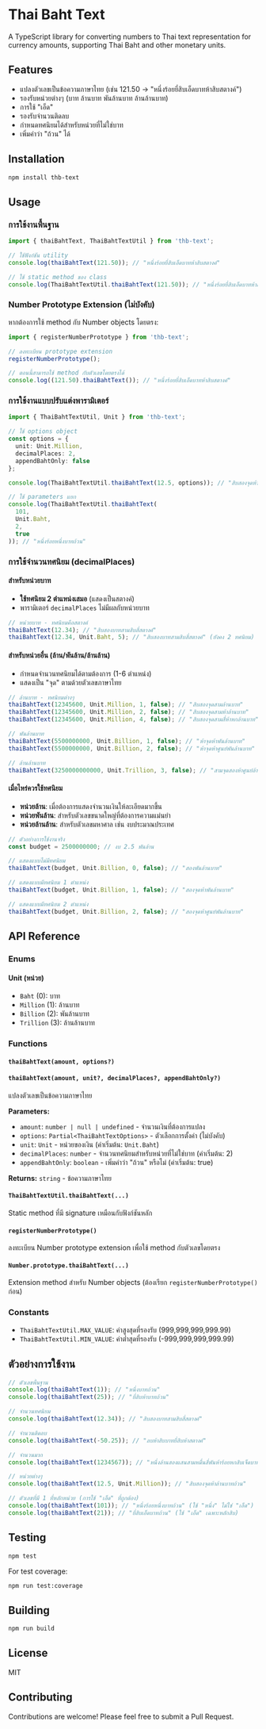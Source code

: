 # Thai Baht Text

A TypeScript library for converting numbers to Thai text representation for currency amounts, supporting Thai Baht and other monetary units.

## Features

- แปลงตัวเลขเป็นข้อความภาษาไทย (เช่น 121.50 → "หนึ่งร้อยยี่สิบเอ็ดบาทห้าสิบสตางค์")
- รองรับหน่วยต่างๆ (บาท ล้านบาท พันล้านบาท ล้านล้านบาท)
- การใช้ "เอ็ด"
- รองรับจำนวนติดลบ
- กำหนดทศนิยมได้สำหรับหน่วยที่ไม่ใช่บาท
- เพิ่มคำว่า "ถ้วน" ได้

## Installation

```bash
npm install thb-text
```

## Usage

### การใช้งานพื้นฐาน

```typescript
import { thaiBahtText, ThaiBahtTextUtil } from 'thb-text';

// ใช้ฟังก์ชัน utility
console.log(thaiBahtText(121.50)); // "หนึ่งร้อยยี่สิบเอ็ดบาทห้าสิบสตางค์"

// ใช้ static method ของ class
console.log(ThaiBahtTextUtil.thaiBahtText(121.50)); // "หนึ่งร้อยยี่สิบเอ็ดบาทห้าสิบสตางค์"
```

### Number Prototype Extension (ไม่บังคับ)

หากต้องการใช้ method กับ Number objects โดยตรง:

```typescript
import { registerNumberPrototype } from 'thb-text';

// ลงทะเบียน prototype extension
registerNumberPrototype();

// ตอนนี้สามารถใช้ method กับตัวเลขโดยตรงได้
console.log((121.50).thaiBahtText()); // "หนึ่งร้อยยี่สิบเอ็ดบาทห้าสิบสตางค์"
```

### การใช้งานแบบปรับแต่งพารามิเตอร์

```typescript
import { ThaiBahtTextUtil, Unit } from 'thb-text';

// ใช้ options object
const options = {
  unit: Unit.Million,
  decimalPlaces: 2,
  appendBahtOnly: false
};

console.log(ThaiBahtTextUtil.thaiBahtText(12.5, options)); // "สิบสองจุดห้าล้านบาท"

// ใช้ parameters แยก
console.log(ThaiBahtTextUtil.thaiBahtText(
  101, 
  Unit.Baht, 
  2, 
  true
)); // "หนึ่งร้อยหนึ่งบาทถ้วน"
```

### การใช้จำนวนทศนิยม (decimalPlaces)

#### สำหรับหน่วยบาท
- **ใช้ทศนิยม 2 ตำแหน่งเสมอ** (แสดงเป็นสตางค์)
- พารามิเตอร์ `decimalPlaces` ไม่มีผลกับหน่วยบาท

```typescript
// หน่วยบาท - ทศนิยมคือสตางค์
thaiBahtText(12.34); // "สิบสองบาทสามสิบสี่สตางค์"
thaiBahtText(12.34, Unit.Baht, 5); // "สิบสองบาทสามสิบสี่สตางค์" (ยังคง 2 ทศนิยม)
```

#### สำหรับหน่วยอื่น (ล้าน/พันล้าน/ล้านล้าน)
- กำหนดจำนวนทศนิยมได้ตามต้องการ (1-6 ตำแหน่ง)
- แสดงเป็น "จุด" ตามด้วยตัวเลขภาษาไทย

```typescript
// ล้านบาท - ทศนิยมต่างๆ
thaiBahtText(12345600, Unit.Million, 1, false); // "สิบสองจุดสามล้านบาท"
thaiBahtText(12345600, Unit.Million, 2, false); // "สิบสองจุดสามห้าล้านบาท" 
thaiBahtText(12345600, Unit.Million, 4, false); // "สิบสองจุดสามสี่ห้าหกล้านบาท"

// พันล้านบาท
thaiBahtText(5500000000, Unit.Billion, 1, false); // "ห้าจุดห้าพันล้านบาท"
thaiBahtText(5500000000, Unit.Billion, 2, false); // "ห้าจุดห้าศูนย์พันล้านบาท"

// ล้านล้านบาท
thaiBahtText(3250000000000, Unit.Trillion, 3, false); // "สามจุดสองห้าศูนย์ล้านล้านบาท"
```

#### เมื่อไหร่ควรใช้ทศนิยม
- **หน่วยล้าน**: เมื่อต้องการแสดงจำนวนเงินให้ละเอียดมากขึ้น
- **หน่วยพันล้าน**: สำหรับตัวเลขขนาดใหญ่ที่ต้องการความแม่นยำ
- **หน่วยล้านล้าน**: สำหรับตัวเลขมหาศาล เช่น งบประมาณประเทศ

```typescript
// ตัวอย่างการใช้งานจริง
const budget = 2500000000; // งบ 2.5 พันล้าน

// แสดงแบบไม่มีทศนิยม
thaiBahtText(budget, Unit.Billion, 0, false); // "สองพันล้านบาท"

// แสดงแบบมีทศนิยม 1 ตำแหน่ง  
thaiBahtText(budget, Unit.Billion, 1, false); // "สองจุดห้าพันล้านบาท"

// แสดงแบบมีทศนิยม 2 ตำแหน่ง
thaiBahtText(budget, Unit.Billion, 2, false); // "สองจุดห้าศูนย์พันล้านบาท"
```

## API Reference

### Enums

#### Unit (หน่วย)
- `Baht` (0): บาท
- `Million` (1): ล้านบาท
- `Billion` (2): พันล้านบาท  
- `Trillion` (3): ล้านล้านบาท

### Functions

#### `thaiBahtText(amount, options?)`
#### `thaiBahtText(amount, unit?, decimalPlaces?, appendBahtOnly?)`

แปลงตัวเลขเป็นข้อความภาษาไทย

**Parameters:**
- `amount`: `number | null | undefined` - จำนวนเงินที่ต้องการแปลง
- `options`: `Partial<ThaiBahtTextOptions>` - ตัวเลือกการตั้งค่า (ไม่บังคับ)
- `unit`: `Unit` - หน่วยของเงิน (ค่าเริ่มต้น: `Unit.Baht`)
- `decimalPlaces`: `number` - จำนวนทศนิยมสำหรับหน่วยที่ไม่ใช่บาท (ค่าเริ่มต้น: 2)
- `appendBahtOnly`: `boolean` - เพิ่มคำว่า "ถ้วน" หรือไม่ (ค่าเริ่มต้น: true)

**Returns:** `string` - ข้อความภาษาไทย

#### `ThaiBahtTextUtil.thaiBahtText(...)`

Static method ที่มี signature เหมือนกับฟังก์ชันหลัก

#### `registerNumberPrototype()`

ลงทะเบียน Number prototype extension เพื่อใช้ method กับตัวเลขโดยตรง

#### `Number.prototype.thaiBahtText(...)`

Extension method สำหรับ Number objects (ต้องเรียก `registerNumberPrototype()` ก่อน)

### Constants

- `ThaiBahtTextUtil.MAX_VALUE`: ค่าสูงสุดที่รองรับ (999,999,999,999.99)
- `ThaiBahtTextUtil.MIN_VALUE`: ค่าต่ำสุดที่รองรับ (-999,999,999,999.99)

## ตัวอย่างการใช้งาน

```typescript
// ตัวเลขพื้นฐาน
console.log(thaiBahtText(1)); // "หนึ่งบาทถ้วน"
console.log(thaiBahtText(25)); // "ยี่สิบห้าบาทถ้วน"

// จำนวนทศนิยม
console.log(thaiBahtText(12.34)); // "สิบสองบาทสามสิบสี่สตางค์"

// จำนวนติดลบ
console.log(thaiBahtText(-50.25)); // "ลบห้าสิบบาทยี่สิบห้าสตางค์"

// จำนวนมาก
console.log(thaiBahtText(1234567)); // "หนึ่งล้านสองแสนสามหมื่นสี่พันห้าร้อยหกสิบเจ็ดบาทถ้วน"

// หน่วยต่างๆ
console.log(thaiBahtText(12.5, Unit.Million)); // "สิบสองจุดห้าล้านบาทถ้วน"

// ตัวเลขที่มี 1 ที่หลักหน่วย (การใช้ "เอ็ด" ที่ถูกต้อง)
console.log(thaiBahtText(101)); // "หนึ่งร้อยหนึ่งบาทถ้วน" (ใช้ "หนึ่ง" ไม่ใช่ "เอ็ด")
console.log(thaiBahtText(21)); // "ยี่สิบเอ็ดบาทถ้วน" (ใช้ "เอ็ด" เฉพาะหลักสิบ)
```

## Testing

```bash
npm test
```

For test coverage:
```bash
npm run test:coverage
```

## Building

```bash
npm run build
```

## License

MIT

## Contributing

Contributions are welcome! Please feel free to submit a Pull Request.